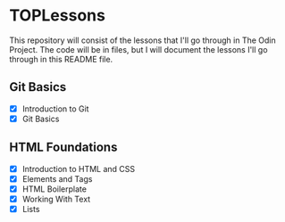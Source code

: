 # TOPLessons

This repository will consist of the lessons that I'll go through in The Odin Project. The code will be in files, but I will document the lessons I'll go through in this README file.

## Git Basics
- [x] Introduction to Git
- [x] Git Basics

## HTML Foundations
- [x] Introduction to HTML and CSS
- [x] Elements and Tags
- [x] HTML Boilerplate
- [x] Working With Text
- [x] Lists
